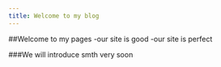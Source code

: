 ```yaml
---
title: Welcome to my blog
---
```

##Welcome to my pages
-our site is good
-our site is perfect

###We will introduce smth very soon

